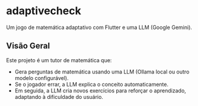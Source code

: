 # adaptivecheck

Um jogo de matemática adaptativo com Flutter e uma LLM (Google Gemini).

## Visão Geral

Este projeto é um tutor de matemática que:
- Gera perguntas de matemática usando uma LLM (Ollama local ou outro modelo configurável).
- Se o jogador errar, a LLM explica o conceito automaticamente.
- Em seguida, a LLM cria novos exercícios para reforçar o aprendizado, adaptando à dificuldade do usuário.




